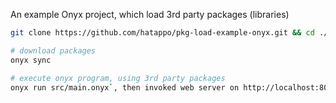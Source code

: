 An example Onyx project, which load 3rd party packages (libraries)

```sh
git clone https://github.com/hatappo/pkg-load-example-onyx.git && cd ./pkg-load-example-onyx

# download packages
onyx sync

# execute onyx program, using 3rd party packages
onyx run src/main.onyx`, then invoked web server on http://localhost:8000/
```
